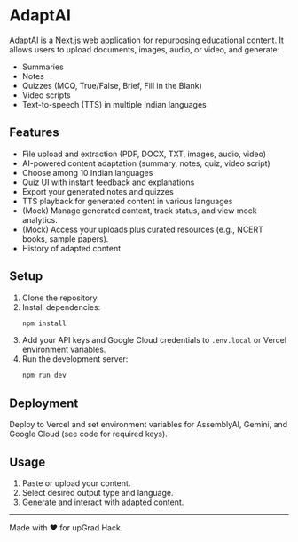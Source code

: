 # AdaptAI

AdaptAI is a Next.js web application for repurposing educational content. It allows users to upload documents, images, audio, or video, and generate:

- Summaries
- Notes
- Quizzes (MCQ, True/False, Brief, Fill in the Blank)
- Video scripts
- Text-to-speech (TTS) in multiple Indian languages

## Features
- File upload and extraction (PDF, DOCX, TXT, images, audio, video)
- AI-powered content adaptation (summary, notes, quiz, video script)
- Choose among 10 Indian languages
- Quiz UI with instant feedback and explanations
- Export your generated notes and quizzes
- TTS playback for generated content in various languages
- (Mock) Manage generated content, track status, and view mock analytics.
- (Mock) Access your uploads plus curated resources (e.g., NCERT books, sample papers).
- History of adapted content

## Setup
1. Clone the repository.
2. Install dependencies:
	```bash
	npm install
	```
3. Add your API keys and Google Cloud credentials to `.env.local` or Vercel environment variables.
4. Run the development server:
	```bash
	npm run dev
	```

## Deployment
Deploy to Vercel and set environment variables for AssemblyAI, Gemini, and Google Cloud (see code for required keys).

## Usage
1. Paste or upload your content.
2. Select desired output type and language.
3. Generate and interact with adapted content.

---
Made with ❤️ for upGrad Hack.
